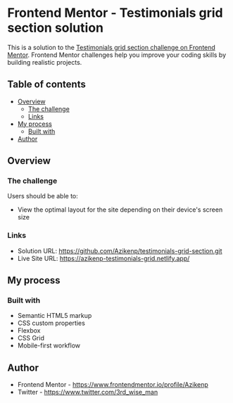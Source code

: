 # Frontend Mentor - Testimonials grid section solution

This is a solution to the [Testimonials grid section challenge on Frontend Mentor](https://www.frontendmentor.io/challenges/testimonials-grid-section-Nnw6J7Un7). Frontend Mentor challenges help you improve your coding skills by building realistic projects. 

## Table of contents

- [Overview](#overview)
  - [The challenge](#the-challenge)
  - [Links](#links)
- [My process](#my-process)
  - [Built with](#built-with)
- [Author](#author)


## Overview

### The challenge

Users should be able to:

- View the optimal layout for the site depending on their device's screen size

### Links

- Solution URL: https://github.com/Azikenp/testimonials-grid-section.git
- Live Site URL: https://azikenp-testimonials-grid.netlify.app/

## My process

### Built with

- Semantic HTML5 markup
- CSS custom properties
- Flexbox
- CSS Grid
- Mobile-first workflow

## Author
- Frontend Mentor - https://www.frontendmentor.io/profile/Azikenp
- Twitter - https://www.twitter.com/3rd_wise_man